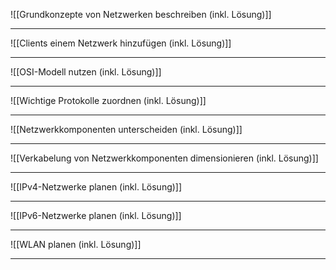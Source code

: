 

![[Grundkonzepte von Netzwerken beschreiben (inkl. Lösung)]]


---


![[Clients einem Netzwerk hinzufügen (inkl. Lösung)]]

---

![[OSI-Modell nutzen (inkl. Lösung)]]


---


![[Wichtige Protokolle zuordnen (inkl. Lösung)]]


---

![[Netzwerkkomponenten unterscheiden (inkl. Lösung)]]


---


![[Verkabelung von Netzwerkkomponenten dimensionieren (inkl. Lösung)]]


---

![[IPv4-Netzwerke planen (inkl. Lösung)]]


---


![[IPv6-Netzwerke planen (inkl. Lösung)]]


---


![[WLAN planen (inkl. Lösung)]]


---


 